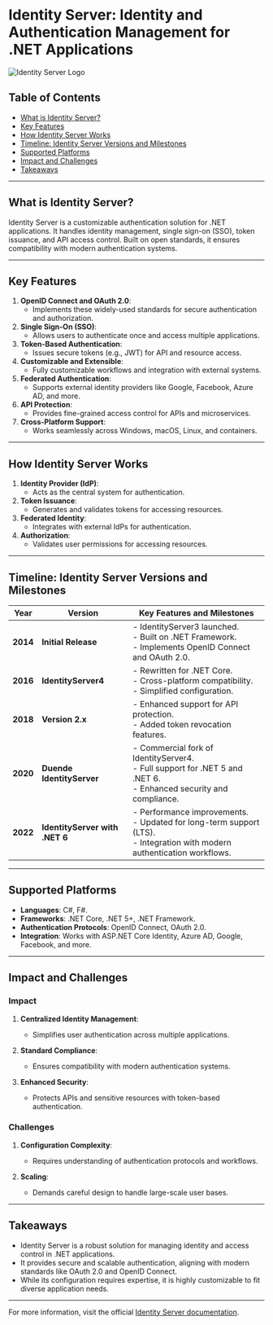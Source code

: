 # Identity Server: Identity and Authentication Management for .NET Applications

![Identity Server Logo](https://duendesoftware.com/images/identityserver_logo.png)

## Table of Contents

- [What is Identity Server?](#what-is-identity-server)
- [Key Features](#key-features)
- [How Identity Server Works](#how-identity-server-works)
- [Timeline: Identity Server Versions and Milestones](#timeline-identity-server-versions-and-milestones)
- [Supported Platforms](#supported-platforms)
- [Impact and Challenges](#impact-and-challenges)
- [Takeaways](#takeaways)

---

## What is Identity Server?

Identity Server is a customizable authentication solution for .NET applications. It handles identity management, single sign-on (SSO), token issuance, and API access control. Built on open standards, it ensures compatibility with modern authentication systems.

---

## Key Features

1. **OpenID Connect and OAuth 2.0**:  
   - Implements these widely-used standards for secure authentication and authorization.
2. **Single Sign-On (SSO)**:  
   - Allows users to authenticate once and access multiple applications.
3. **Token-Based Authentication**:  
   - Issues secure tokens (e.g., JWT) for API and resource access.
4. **Customizable and Extensible**:  
   - Fully customizable workflows and integration with external systems.
5. **Federated Authentication**:  
   - Supports external identity providers like Google, Facebook, Azure AD, and more.
6. **API Protection**:  
   - Provides fine-grained access control for APIs and microservices.
7. **Cross-Platform Support**:  
   - Works seamlessly across Windows, macOS, Linux, and containers.

---

## How Identity Server Works

1. **Identity Provider (IdP)**:  
   - Acts as the central system for authentication.
2. **Token Issuance**:  
   - Generates and validates tokens for accessing resources.
3. **Federated Identity**:  
   - Integrates with external IdPs for authentication.
4. **Authorization**:  
   - Validates user permissions for accessing resources.

---

## Timeline: Identity Server Versions and Milestones

| **Year** | **Version**              | **Key Features and Milestones**                                  |
|----------|--------------------------|------------------------------------------------------------------|
| **2014** | **Initial Release**      | - IdentityServer3 launched.<br>- Built on .NET Framework.<br>- Implements OpenID Connect and OAuth 2.0. |
| **2016** | **IdentityServer4**      | - Rewritten for .NET Core.<br>- Cross-platform compatibility.<br>- Simplified configuration. |
| **2018** | **Version 2.x**          | - Enhanced support for API protection.<br>- Added token revocation features. |
| **2020** | **Duende IdentityServer**| - Commercial fork of IdentityServer4.<br>- Full support for .NET 5 and .NET 6.<br>- Enhanced security and compliance. |
| **2022** | **IdentityServer with .NET 6** | - Performance improvements.<br>- Updated for long-term support (LTS).<br>- Integration with modern authentication workflows. |

---

## Supported Platforms

- **Languages**: C#, F#.
- **Frameworks**: .NET Core, .NET 5+, .NET Framework.
- **Authentication Protocols**: OpenID Connect, OAuth 2.0.
- **Integration**: Works with ASP.NET Core Identity, Azure AD, Google, Facebook, and more.

---

## Impact and Challenges

### **Impact**

1. **Centralized Identity Management**:  
   - Simplifies user authentication across multiple applications.
   
2. **Standard Compliance**:  
   - Ensures compatibility with modern authentication systems.

3. **Enhanced Security**:  
   - Protects APIs and sensitive resources with token-based authentication.

### **Challenges**

1. **Configuration Complexity**:  
   - Requires understanding of authentication protocols and workflows.
   
2. **Scaling**:  
   - Demands careful design to handle large-scale user bases.

---

## Takeaways

- Identity Server is a robust solution for managing identity and access control in .NET applications.
- It provides secure and scalable authentication, aligning with modern standards like OAuth 2.0 and OpenID Connect.
- While its configuration requires expertise, it is highly customizable to fit diverse application needs.

---

For more information, visit the official [Identity Server documentation](https://duendesoftware.com/products/identityserver).
